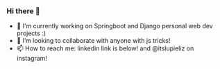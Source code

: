 ### Hi there 👋
- 👋 I'm currently working on Springboot and Django personal web dev projects :)
- 👯 I’m looking to collaborate with anyone with js tricks!
- 📫 How to reach me: linkedin link is below! and @itslupieliz on instagram!

